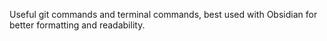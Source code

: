 Useful git commands and terminal commands, best used with Obsidian for better formatting and readability.


